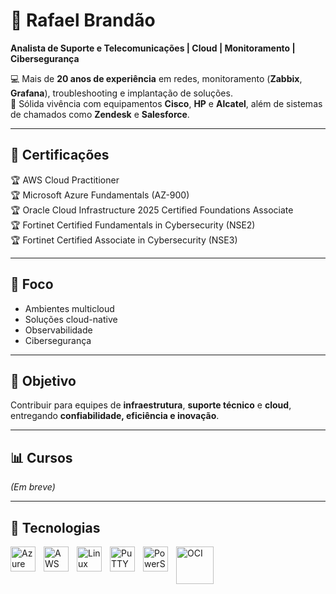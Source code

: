 # 🔰 Rafael Brandão  
**Analista de Suporte e Telecomunicações | Cloud | Monitoramento | Cibersegurança**

💻 Mais de **20 anos de experiência** em redes, monitoramento (**Zabbix**, **Grafana**), troubleshooting e implantação de soluções.  
🔧 Sólida vivência com equipamentos **Cisco**, **HP** e **Alcatel**, além de sistemas de chamados como **Zendesk** e **Salesforce**.  

---

## 🎯 Certificações
🏆 AWS Cloud Practitioner  
🏆 Microsoft Azure Fundamentals (AZ-900)  
🏆 Oracle Cloud Infrastructure 2025 Certified Foundations Associate  
🏆 Fortinet Certified Fundamentals in Cybersecurity (NSE2)  
🏆 Fortinet Certified Associate in Cybersecurity (NSE3)  

---

## 🚀 Foco
- Ambientes multicloud  
- Soluções cloud-native  
- Observabilidade  
- Cibersegurança  

---

## 📡 Objetivo
Contribuir para equipes de **infraestrutura**, **suporte técnico** e **cloud**, entregando **confiabilidade, eficiência e inovação**.  

---

## 📊 Cursos
*(Em breve)*

---

## 🤖 Tecnologias

<img 
    align="left" 
    alt="Azure" 
    title="Microsoft Azure"
    width="40px" 
    style="padding-right: 10px;" 
    src="https://cdn.jsdelivr.net/gh/devicons/devicon@latest/icons/azure/azure-original.svg" 
/>
<img 
    align="left" 
    alt="AWS" 
    title="Amazon Web Services"
    width="40px" 
    style="padding-right: 10px;" 
    src="https://cdn.jsdelivr.net/gh/devicons/devicon@latest/icons/amazonwebservices/amazonwebservices-plain-wordmark.svg" 
/>
<img 
    align="left" 
    alt="Linux" 
    title="Linux"
    width="40x" 
    style="padding-right: 10px;" 
    src="https://cdn.jsdelivr.net/gh/devicons/devicon@latest/icons/linux/linux-original.svg" 
/>
<img 
    align="left" 
    alt="PuTTY" 
    title="PuTTY"
    width="40px" 
    style="padding-right: 10px;" 
    src="https://cdn.jsdelivr.net/gh/devicons/devicon@latest/icons/putty/putty-original.svg" 
/>
<img 
    align="left" 
    alt="PowerShell" 
    title="PowerShell"
    width="40px" 
    style="padding-right: 10px;" 
    src="https://cdn.jsdelivr.net/gh/devicons/devicon@latest/icons/powershell/powershell-original.svg" 
/>
<img 
    align="left" 
    alt="OCI" 
    title="Oracle Cloud Infrastructure"
    width="60x" 
    style="padding-right: 10px;" 
    src="https://cdn.jsdelivr.net/gh/devicons/devicon@latest/icons/oracle/oracle-original.svg"
/>

